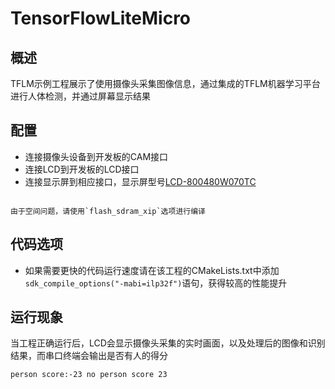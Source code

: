 # TensorFlowLiteMicro
## 概述

TFLM示例工程展示了使用摄像头采集图像信息，通过集成的TFLM机器学习平台进行人体检测，并通过屏幕显示结果

## 配置

- 连接摄像头设备到开发板的CAM接口
- 连接LCD到开发板的LCD接口
- 连接显示屏到相应接口，显示屏型号[LCD-800480W070TC](lab_lcd_800480w070tc)

```{warning}

由于空间问题，请使用`flash_sdram_xip`选项进行编译

```
## 代码选项

- 如果需要更快的代码运行速度请在该工程的CMakeLists.txt中添加`sdk_compile_options("-mabi=ilp32f")`语句，获得较高的性能提升

## 运行现象

当工程正确运行后，LCD会显示摄像头采集的实时画面，以及处理后的图像和识别结果，而串口终端会输出是否有人的得分

```
person score:-23 no person score 23
```
